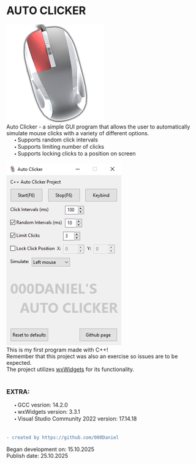 # AUTO CLICKER
![ICON](https://github.com/000Daniel/CPP-Projects/blob/da86d26dcbe3b0c309c0c5e9d4d2ab07a1f6ad69/AutoClicker/Images/ICON.png) <br />
Auto Clicker - a simple GUI program that allows the user to automatically simulate mouse clicks with a variety of different options. <br />
   🞄 Supports random click intervals <br />
   🞄 Supports limiting number of clicks <br />
   🞄 Supports locking clicks to a position on screen <br />
<br />
![AutoClickerGUI](https://github.com/000Daniel/CPP-Projects/blob/866bcddd3e2069da22253681d90a331686e03644/AutoClicker/Images/AutoClickerGUI.png)
<br />
This is my first program made with C++! <br />
Remember that this project was also an exercise so issues are to be expected. <br />
The project utilizes [wxWidgets](https://wxwidgets.org/) for its functionality. <br />
<br />
### EXTRA:
   🞄 GCC vesrion: 14.2.0 <br />
   🞄 wxWidgets version: 3.3.1 <br />
   🞄 Visual Studio Community 2022 version: 17.14.18 <br />
<br />

```diff
- created by https://github.com/000Daniel
```
Began development on: 15.10.2025 <br />
Publish date: 25.10.2025 <br />
